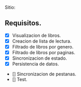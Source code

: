 Sitio: 

## Requisitos.

- [x] Visualizacion de libros.
- [x] Creacion de lista de lectura.
- [x] Filtrado de libros por genero.
- [x] Filtrado de libros por paginas.
- [x] Sincronizacion de estado.
- [x] Persistencia de datos. 
- [] Sincronizacion de pestanas. 
- [] Test. 